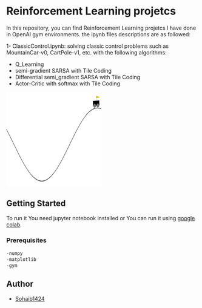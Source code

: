 # Reinforcement Learning projetcs

In this repository, you can find Reinforcement Learning projetcs I have done in OpenAI gym environments.
the ipynb files descriptions are as followed:

1- ClassicControl.ipynb: solving classic control problems such as MountainCar-v0, CartPole-v1, etc. with the following algorithms:
- Q_Learning
- semi-gradient SARSA with Tile Coding
- Differential semi_gradient SARSA with Tile Coding
- Actor-Critic with softmax with Tile Coding


<img src="/gifs/mountaincar-v0.gif" width="250" height="250"/>


## Getting Started   

To run it You need jupyter notebook installed or You can run it using [google colab](https://colab.research.google.com).


### Prerequisites
```
-numpy
-matplotlib
-gym
```

## Author

* [Sohaib1424](https://github.com/Sohaib1424)
